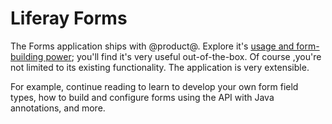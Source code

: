 # Liferay Forms [](id=liferay-forms)

The Forms application ships with @product@. Explore it's [usage and
form-building power](/discover/portal/-/knowledge_base/7-0/collecting-information-from-users);
you'll find it's very useful out-of-the-box. Of course ,you're not limited to
its existing functionality. The application is very extensible.

For example, continue reading to learn to develop your own form field types, how
to build and configure forms using the API with Java annotations, and more.
